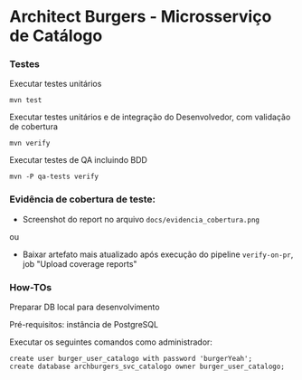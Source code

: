 Architect Burgers - Microsserviço de Catálogo
=============================================

### Testes

Executar testes unitários

    mvn test

Executar testes unitários e de integração do Desenvolvedor, com validação de cobertura

    mvn verify

Executar testes de QA incluindo BDD

    mvn -P qa-tests verify

### Evidência de cobertura de teste:

- Screenshot do report no arquivo `docs/evidencia_cobertura.png`

ou

- Baixar artefato mais atualizado após execução do pipeline `verify-on-pr`, job "Upload coverage reports"


### How-TOs

Preparar DB local para desenvolvimento

Pré-requisitos: instância de PostgreSQL

Executar os seguintes comandos como administrador:

    create user burger_user_catalogo with password 'burgerYeah';
    create database archburgers_svc_catalogo owner burger_user_catalogo;

